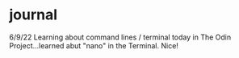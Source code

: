 # journal
6/9/22
Learning about command lines / terminal today in The Odin Project...learned abut "nano" in the Terminal. Nice!
